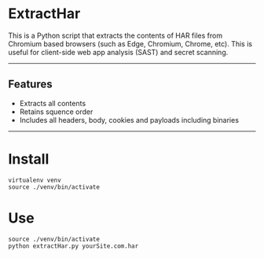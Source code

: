 # ExtractHar

This is a Python script that extracts the contents of HAR files from Chromium based browsers (such as Edge, Chromium, Chrome, etc). This is useful for client-side web app analysis (SAST) and secret scanning.

---

## Features

- Extracts all contents
- Retains squence order
- Includes all headers, body, cookies and payloads including binaries

---

# Install
```
virtualenv venv
source ./venv/bin/activate
```

# Use
```
source ./venv/bin/activate
python extractHar.py yourSite.com.har
```

